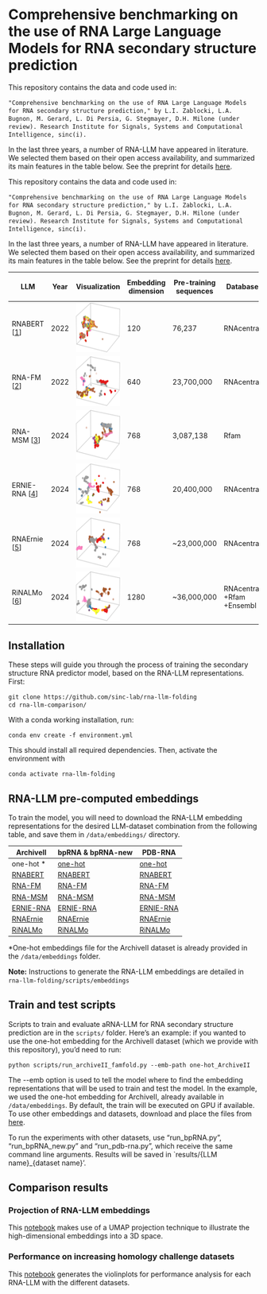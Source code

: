 # Comprehensive benchmarking on the use of RNA Large Language Models for RNA secondary structure prediction

This repository contains the data and code used in:
    
    "Comprehensive benchmarking on the use of RNA Large Language Models for RNA secondary structure prediction," by L.I. Zablocki, L.A. Bugnon, M. Gerard, L. Di Persia, G. Stegmayer, D.H. Milone (under review). Research Institute for Signals, Systems and Computational Intelligence, sinc(i).

In the last three years, a number of RNA-LLM have appeared in literature. We selected them based on their open access availability, and summarized its main features in the table below. See the preprint for details [here](link).



This repository contains the data and code used in:
    
    "Comprehensive benchmarking on the use of RNA Large Language Models for RNA secondary structure prediction," by L.I. Zablocki, L.A. Bugnon, M. Gerard, L. Di Persia, G. Stegmayer, D.H. Milone (under review). Research Institute for Signals, Systems and Computational Intelligence, sinc(i).

In the last three years, a number of RNA-LLM have appeared in literature. We selected them based on their open access availability, and summarized its main features in the table below. See the preprint for details [here](link).

| LLM         | Year | Visualization | Embedding dimension | Pre-training sequences | Database   | Architecture (number of layers) | Number of parameters | Repository                                      |
|-------------|------|----------------------------------------------------------------------------------------------------|---------------------|-----------------------|------------|--------------------------------|----------------------|-------------------------------------------------|
| RNABERT [[1](https://academic.oup.com/nargab/article/4/1/lqac012/6534363)] | 2022 | <img src="fig/rnabert.png" alt="RNABERT"  height = 100px>           | 120           | 76,237              | RNAcentral            | Transformer (6)       | 509,896              | [Link](https://github.com/mana438/RNABERT)       |
| RNA-FM [[2](https://arxiv.org/abs/2204.00300)]    | 2022 | <img src="fig/rnafm.png" alt="RNA-FM"  height = 100px>             | 640           | 23,700,000          | RNAcentral            | Transformer (12)      | 100,000,000          | [Link](https://github.com/ml4bio/RNA-FM)         |
| RNA-MSM [[3](https://academic.oup.com/nar/article/52/1/e3/7369930)]  | 2024 | <img src="fig/rnamsm.png" alt="RNA-MSM"  height = 100px>           | 768           | 3,087,138           | Rfam                   | Transformer (12)      | ~96,000,000           | [Link](https://github.com/yikunpku/RNA-MSM)      |
| ERNIE-RNA [[4](https://www.biorxiv.org/content/10.1101/2024.03.17.585376v1)]  | 2024 | <img src="fig/ernierna.png" alt="ERNIE-RNA"  height = 100px>       | 768           | 20,400,000          | RNAcentral            | Transformer (12)      | 86,000,000           | [Link](https://github.com/Bruce-ywj/ERNIE-RNA)    |
| RNAErnie [[5](https://www.nature.com/articles/s42256-024-00836-4)]  | 2024 | <img src="fig/rnaernie.png" alt="RNAErnie"  height = 100px>         | 768           | ~23,000,000         | RNAcentral            | Transformer (12)      | ~105,000,000          | [Link](https://zenodo.org/records/10847621)      |
| RiNALMo [[6](https://arxiv.org/html/2403.00043v1)]    | 2024 | <img src="fig/rinalmo.png" alt="RiNALMo"  height = 100px>           | 1280          | ~36,000,000         | RNAcentral +Rfam +Ensembl | Transformer (33) | 650,000,000          | [Link](https://github.com/lbcb-sci/RiNALMo)       |

## Installation

These steps will guide you through the process of training the secondary structure RNA predictor model, based on the RNA-LLM representations. 
First:
```
git clone https://github.com/sinc-lab/rna-llm-folding
cd rna-llm-comparison/
```
With a conda working installation, run:

```
conda env create -f environment.yml
```
This should install all required dependencies. Then, activate the environment with

```
conda activate rna-llm-folding
```

## RNA-LLM pre-computed embeddings

To train the model, you will need to download the RNA-LLM embedding representations for the desired LLM-dataset combination from the following table, and save them in `/data/embeddings/` directory. 


| ArchiveII   |  bpRNA & bpRNA-new | PDB-RNA |
|-----------|---------|---------|
| one-hot * | [one-hot]()  | [one-hot](https://zenodo.org/api/records/13821093/draft/files/one-hot_pdb-rna.7z/content) |
| [RNABERT](https://zenodo.org/api/records/13821093/draft/files/rnabert_ArchiveII.7z/content)|  [RNABERT](https://zenodo.org/api/records/13821093/draft/files/rnabert_bpRNA.7z/content)|   [RNABERT](https://zenodo.org/api/records/13821093/draft/files/rnabert_pdb-rna.7z/content)|
| [RNA-FM](https://zenodo.org/api/records/13821093/draft/files/rnafm_ArchiveII.7z/content)| [RNA-FM](https://zenodo.org/api/records/13821093/draft/files/rnafm_bpRNA.7z/content)| [RNA-FM](https://zenodo.org/api/records/13821093/draft/files/rnafm_pdb-rna.7z/content)|
| [RNA-MSM](https://zenodo.org/api/records/13821093/draft/files/rna-msm_ArchiveII.7z/content)| [RNA-MSM](https://zenodo.org/api/records/13821093/draft/files/rna-msm_bpRNA.7z/content)| [RNA-MSM](https://zenodo.org/api/records/13821093/draft/files/rna-msm_pdb-rna.7z/content)|
| [ERNIE-RNA](https://zenodo.org/api/records/13821093/draft/files/ERNIE-RNA_ArchiveII.7z/content)| [ERNIE-RNA](https://zenodo.org/api/records/13821093/draft/files/ERNIE-RNA_bpRNA.7z/content)| [ERNIE-RNA](https://zenodo.org/api/records/13821093/draft/files/ERNIE-RNA_pdb-rna.7z/content)|
| [RNAErnie](https://zenodo.org/api/records/13821093/draft/files/RNAErnie_ArchiveII.7z/content)| [RNAErnie](https://zenodo.org/api/records/13821093/draft/files/RNAErnie_bpRNA.7z/content)| [RNAErnie](https://zenodo.org/api/records/13821093/draft/files/RNAErnie_pdb-rna.7z/content)|
| [RiNALMo](https://zenodo.org/api/records/13821093/draft/files/RiNALMo_ArchiveII.7z/content)| [RiNALMo](https://zenodo.org/api/records/13821093/draft/files/RiNALMo_bpRNA.7z/content)| [RiNALMo](https://zenodo.org/api/records/13821093/draft/files/RiNALMo_pdb-rna.7z/content)|

*One-hot embeddings file for the ArchiveII dataset is already provided in the `/data/embeddings` folder.

**Note:** Instructions to generate the RNA-LLM embeddings are detailed in `rna-llm-folding/scripts/embeddings`

## Train and test scripts
Scripts to train and evaluate aRNA-LLM for RNA secondary structure prediction are in the `scripts/` folder. 
Here’s an example: if you wanted to use the one-hot embedding for the ArchiveII dataset (which we provide with this repository), you’d need to run:
```
python scripts/run_archiveII_famfold.py --emb-path one-hot_ArchiveII
```
The --emb option is used to tell the model where to find the embedding representations that will be used to train and test the model. In the example, we used the one-hot embedding for ArchiveII, already available in `/data/embeddings`. By default, the train will be executed on GPU if available. To use other embeddings and datasets, download and place the files from  [here](). 

To run the experiments with other datasets, use “run_bpRNA.py”, “run_bpRNA_new.py” and “run_pdb-rna.py”, which receive the same command line arguments. Results will be saved in `results/{LLM name}_{dataset name}’.

## Comparison results

### Projection of RNA-LLM embeddings
This [notebook](notebooks/UMAP.ipynb) makes use of a UMAP projection technique to illustrate the high-dimensional embeddings into a 3D space.

### Performance on increasing homology challenge datasets
This [notebook](notebooks/violinplots.ipynb) generates the violinplots for performance analysis for each RNA-LLM with the different datasets.
